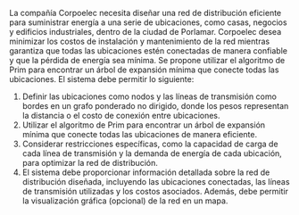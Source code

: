 La compañía Corpoelec necesita diseñar una red de distribución eficiente para suministrar energía a una serie de ubicaciones, como casas, negocios y edificios industriales, dentro de la ciudad de Porlamar. Corpoelec desea minimizar los costos de instalación y mantenimiento de la red mientras garantiza que todas las ubicaciones estén conectadas de manera confiable y que la pérdida de energía sea mínima. Se propone utilizar el algoritmo de Prim para encontrar un árbol de expansión mínima que conecte todas las ubicaciones. El sistema debe permitir lo siguiente:

  1. Definir las ubicaciones como nodos y las líneas de transmisión como bordes en un grafo ponderado no dirigido, donde los pesos representan la distancia o el costo de conexión entre ubicaciones.
  2. Utilizar el algoritmo de Prim para encontrar un árbol de expansión mínima que conecte todas las ubicaciones de manera eficiente.
  3. Considerar restricciones específicas, como la capacidad de carga de cada línea de transmisión y la demanda de energía de cada ubicación, para optimizar la red de distribución.
  4. El sistema debe proporcionar información detallada sobre la red de distribución diseñada, incluyendo las ubicaciones conectadas, las líneas de transmisión utilizadas y los costos asociados. Además, debe permitir la visualización gráfica (opcional) de la red en un mapa.

